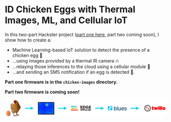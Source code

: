# ID Chicken Eggs with Thermal Images, ML, and Cellular IoT

In this two-part Hackster project ([part one here](https://www.hackster.io/rob-lauer/id-chicken-eggs-with-thermal-images-ml-and-cellular-iot-748c88), part two coming soon), I show how to create a:

- Machine Learning-based IoT solution to detect the presence of a chicken egg 🐣
- ...using images provided by a thermal IR camera 🔥
- ...relaying those inferences to the cloud using a cellular module 📶
- ...and sending an SMS notification if an egg is detected 📲.

**Part one firmware is in the `chicken-images` directory.**

**Part two firmware is coming soon!**

![project workflow](workflow-banner.jpg)
